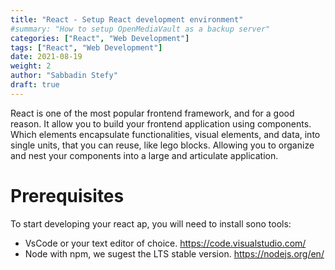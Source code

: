 ```yaml
---
title: "React - Setup React development environment"
#summary: "How to setup OpenMediaVault as a backup server"
categories: ["React", "Web Development"]
tags: ["React", "Web Development"]
date: 2021-08-19
weight: 2
author: "Sabbadin Stefy"
draft: true
---
```


React is one of the most popular frontend framework, and for a good reason. It allow you to build your frontend application using components. Which elements  encapsulate functionalities, visual elements, and data, into single units, that you can reuse, like lego blocks. Allowing you to organize and nest your components into a large and articulate application.


# Prerequisites
To start developing your react ap, you will need to install sono tools:
- VsCode or your text editor of choice. https://code.visualstudio.com/
- Node with npm, we sugest the LTS stable version. https://nodejs.org/en/
